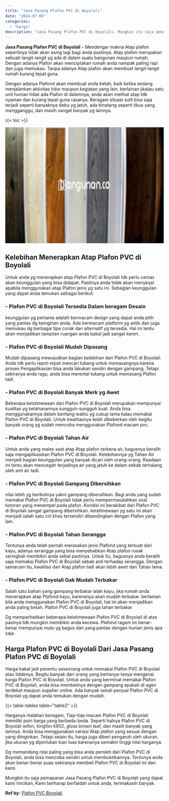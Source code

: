 ```yaml
---
title: "Jasa Pasang Plafon PVC di Boyolali"
date: "2024-07-08"
categories: 
  - "harga"
description: "Jasa Pasang Plafon PVC di Boyolali. Mungkin itu saja pemaparan Jasa Pasang Plafon PVC di Boyolali yang dapat kami rincikan, Kami berharap berfaidah untuk and..."
---
```


**Jasa Pasang Plafon PVC di Boyolali** – Mendengar makna Atap plafon sepertinya tidak akan asing lagi bagi anda pastinya. Atap plafon merupakan sebuah langit-langit yg ada di dalam suatu bangunan maupun rumah. Dengan adanya Plafon akan menciptakan rumah anda nampak paling rapi dan juga memukau. Tanpa adanya Atap plafon akan membuat langit-langit rumah kurang tepat guna.

Dengan adanya Plafond akan membuat anda betah, baik ketika sedang menjalankan aktivitas tidur maupun kegiatan yang lain. berlainan jikalau satu unit hunian tidak ada Plafon di dalamnya, anda akan melihat atap tdk nyaman dan kurang tepat guna rasanya. Beragam situasi sulit bisa saja terjadi seperti banyaknya debu yg jatuh, ada binatang seperti tikus yang mengganggu, dan masih sangat banyak yg lainnya.

{{< toc >}}

![Jasa Pasang Plafon PVC di Boyolali](/images/flafond-pvc-murah28.png)

## Kelebihan Menerapkan Atap Plafon PVC di Boyolali

Untuk anda yg menerapkan atap Plafon PVC di Boyolali tdk perlu cemas akan keunggulan yang bisa didapat. Pastinya anda tidak akan menyesal apabila menggunakan atap Plafon jenis yg satu ini. Sebagian keunggulan yang dapat anda temukan sebagai berikut:

### \- Plafon PVC di Boyolali Tersedia Dalam beragam Desain

keunggulan yg pertama adalah bermacam design yang dapat anda pilih yang pantas dg keinginan anda. Ada bermacam platform yg antik dan juga memukau dg berbagai tipe corak dan alternatif yg tersedia. Hal ini tentu akan menjadikan tampilan ruangan anda bakal jadi sangat keren.

### \- Plafon PVC di Boyolali Mudah Dipasang

Mudah dipasang mewujudkan bagian kelebihan dari Plafon PVC di Boyolali. Anda tdk perlu repot-repot mencari tukang untuk memasangnya karena proses Pengaplikasian bisa anda lakukan sendiri dengan gampang. Tetapi sekiranya anda ragu, anda bisa merental tukang untuk memasang Plafon tadi.

### \- Plafon PVC di Boyolali Banyak Merk yg Awet

Beberapa keistimewaan dari Plafon PVC di Boyolali merupakan mempunyai kualitas yg ketahanannya sungguh-sungguh kuat. Anda bisa menggunakannya dalam bentang waktu yg cukup lama kalau memakai Plafon PVC di Boyolali. Untuk kwalitasnya telah dibeberkan oleh begitu banyak orang yg sudah mencoba menggunakan Plafond macam pvc.

### \- Plafon PVC di Boyolali Tahan Air

Untuk anda yang males saat atap Atap plafon terkena air, bagusnya beralih saja mengaplikasikan Plafon PVC di Boyolali. Kelebihannya yg Tahan Air menjadi bagian keunggulan yang banyak dicari oleh orang-orang. Keadaan ini tentu akan mencegah terjadinya air yang jatuh ke dalam sebab terhalang oleh anti air tadi.

### \- Plafon PVC di Boyolali Gampang Dibersihkan

nilai lebih yg berikutnya yakni gampang dibersihkan. Bagi anda yang sudah memakai Plafon PVC di Boyolali tidak perlu mempermasalahkan soal kotoran yang menempel pada plafon. Kondisi ini berakibat dari Plafon PVC di Boyolali sangat gampang dibersihkan. keistimewaan yg satu ini akan menjadi salah satu ciri khas tersendiri dibandingkan dengan Plafon yang lain.

### \- Plafon PVC di Boyolali Tahan Serangga

Tentunya anda telah pernah merasakan jenis Plafond yang terbuat dari kayu, adanya serangga yang bisa menyebabkan Atap plafon rusak seringkali membikin anda sebal pastinya. Untuk itu, bagusnya anda beralih saja memakai Plafon PVC di Boyolali sebab anti terhadap serangga. Dengan semacam itu, kwalitas dari Atap plafon tadi akan lebih awet dan Tahan lama.

### \- Plafon PVC di Boyolali Gak Mudah Terbakar

Salah satu bahan yang gampang terbakar ialah kayu, jika rumah anda menerapkan atap Plafond kayu, karenanya akan mudah terbakar. berlainan bila anda menggunakan Plafon PVC di Boyolali, hal ini akan menjadikan anda paling betah. Plafon PVC di Boyolali juga tahan terbakar.

Dg memperhatikan beberapa keistimewaan Plafon PVC di Boyolali di atas pasinya tdk mungkin membikin anda kecewa. Plafond ragam ini benar-benar mempunyai mutu yg bagus dan yang pantas dengan hunian jenis apa saja.

## Harga Plafon PVC di Boyolali Dari Jasa Pasang Plafon PVC di Boyolali

Harga bakal jadi penentu seseorang untuk memakai Plafon PVC di Boyolali atau tidaknya. Begitu banyak dari orang yang bertanya-tanya mengenai harga Plafon PVC di Boyolali. Untuk anda yang berminat memakai Plafon PVC di Boyolali, anda bisa membelinya dengan gampang apakah di agen terdekat maupun supplier online. Ada banyak sekali penjual Plafon PVC di Boyolali yg dapat anda temukan dengan mudah.

{{< table-tables table="table2" >}}

Harganya malahan beragam, Tiap-tiap macam Plafon PVC di Boyolali memiliki poin harga yang berbeda-beda. Seperti halnya Plafon PVC di Boyolali wifon, kingfon k902, gloss brown leaf, dan masih banyak yang lainnya. Anda bisa menggunakan variasi Atap plafon yang sesuai dengan yang diinginkan. Tetapi selain itu, harga juga diberi pengaruh oleh ukuran, jika ukuran yg diperlukan kian luas karenanya semakin tinggi nilai harganya.

Dg memandang nilai paling yang bisa anda peroleh dari Plafon PVC di Boyolali, anda bisa mencoba sendiri untuk membuktikannya. Tentunya anda akan benar-benar puas sekiranya membeli Plafon PVC di Boyolali ini dari kami.

Mungkin itu saja pemaparan Jasa Pasang Plafon PVC di Boyolali yang dapat kami rincikan, Kami berharap berfaidah untuk anda, terimakasih banyak.

**Ref by:** [Plafon PVC Boyolali](https://id.wikipedia.org/wiki/Plafon)
